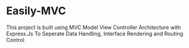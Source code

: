 # Easily-MVC
This project is built using MVC Model View Controller Architecture with Express.Js To Seperate Data Handling, Interface Rendering and Routing Control
